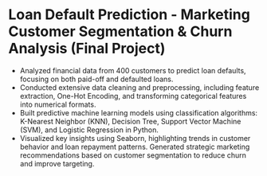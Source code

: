 
# Loan Default Prediction - Marketing Customer Segmentation & Churn Analysis (Final Project)

* Analyzed financial data from 400 customers to predict loan defaults, focusing on both paid-off and defaulted loans.
* Conducted extensive data cleaning and preprocessing, including feature extraction, One-Hot Encoding, and transforming categorical features into numerical formats.
* Built predictive machine learning models using classification algorithms: K-Nearest Neighbor (KNN), Decision Tree, Support Vector Machine (SVM), and Logistic Regression in Python.
* Visualized key insights using Seaborn, highlighting trends in customer behavior and loan repayment patterns.
Generated strategic marketing recommendations based on customer segmentation to reduce churn and improve targeting.
